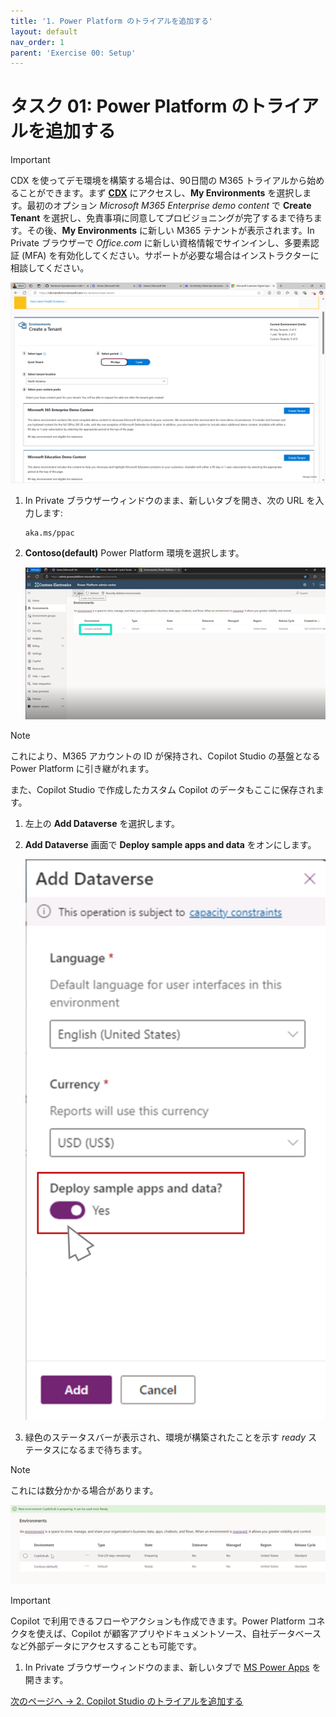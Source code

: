 ```yaml
---
title: '1. Power Platform のトライアルを追加する'
layout: default
nav_order: 1
parent: 'Exercise 00: Setup'
---
```


# タスク 01: Power Platform のトライアルを追加する

> [!IMPORTANT]
> CDX を使ってデモ環境を構築する場合は、90日間の M365 トライアルから始めることができます。まず **[CDX](cdx.transform.microsoft.com)** にアクセスし、**My Environments** を選択します。最初のオプション *Microsoft M365 Enterprise demo content* で **Create Tenant** を選択し、免責事項に同意してプロビジョニングが完了するまで待ちます。その後、**My Environments** に新しい M365 テナントが表示されます。In Private ブラウザーで *Office.com* に新しい資格情報でサインインし、多要素認証 (MFA) を有効化してください。サポートが必要な場合はインストラクターに相談してください。


![90daystennant.png](../../media/90daystennant.png) 


1. In Private ブラウザーウィンドウのまま、新しいタブを開き、次の URL を入力します:
    
    ```
    aka.ms/ppac
    ```

1. **Contoso(default)** Power Platform 環境を選択します。

    ![lab0-1.png](../../media/lab0-1.png)

> [!NOTE]
> これにより、M365 アカウントの ID が保持され、Copilot Studio の基盤となる Power Platform に引き継がれます。
>
> また、Copilot Studio で作成したカスタム Copilot のデータもここに保存されます。

1. 左上の **Add Dataverse** を選択します。

1. **Add Dataverse** 画面で **Deploy sample apps and data** をオンにします。

    ![lab0-6.png](../../media/lab0-6.png) 

1. 緑色のステータスバーが表示され、環境が構築されたことを示す *ready* ステータスになるまで待ちます。

> [!NOTE]
> これには数分かかる場合があります。

![lab0-7.png](../../media/lab0-7.png)

> [!IMPORTANT]
> Copilot で利用できるフローやアクションも作成できます。Power Platform コネクタを使えば、Copilot が顧客アプリやドキュメントソース、自社データベースなど外部データにアクセスすることも可能です。

1. In Private ブラウザーウィンドウのまま、新しいタブで [MS Power Apps](https://make.powerapps.com/) を開きます。

[次のページへ → 2. Copilot Studio のトライアルを追加する](0002.md)


